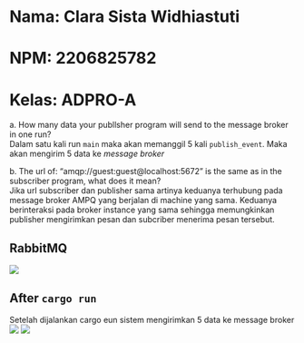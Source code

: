# Nama: Clara Sista Widhiastuti
# NPM: 2206825782
# Kelas: ADPRO-A

a. How many data your publlsher program will send to the message broker in one
run? </br>
Dalam satu kali run `main` maka akan memanggil 5 kali `publish_event`. Maka akan mengirim 5 data ke _message broker_

b. The url of: “amqp://guest:guest@localhost:5672” is the same as in the subscriber
program, what does it mean? </br> 
Jika url subscriber dan publisher sama artinya keduanya terhubung pada message broker AMPQ yang berjalan di machine yang sama. Keduanya berinteraksi pada broker instance yang sama sehingga memungkinkan publisher mengirimkan pesan dan subcriber menerima pesan tersebut. 

## RabbitMQ
![](https://imgur.com/a/3zEu2jr)

## After `cargo run`
Setelah dijalankan cargo eun sistem mengirimkan 5 data ke message broker 
![](https://imgur.com/4RuDlgH)
![](https://imgur.com/TK4fCqx)
